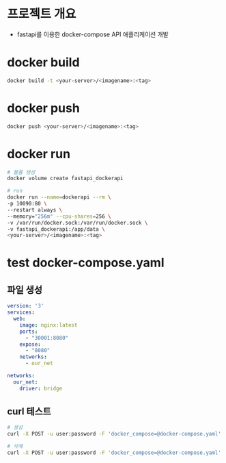 # 프로젝트 개요
* fastapi를 이용한 docker-compose API 애플리케이션 개발

# docker build
```sh
docker build -t <your-server>/<imagename>:<tag>
```

# docker push
```sh
docker push <your-server>/<imagename>:<tag>
```

# docker run
```sh
# 불륨 생성
docker volume create fastapi_dockerapi

# run
docker run --name=dockerapi --rm \
-p 10090:80 \
--restart always \
--memory="256m" --cpu-shares=256 \
-v /var/run/docker.sock:/var/run/docker.sock \
-v fastapi_dockerapi:/app/data \
<your-server>/<imagename>:<tag>
```

# test docker-compose.yaml
## 파일 생성
```yaml
version: '3'
services:
  web:
    image: nginx:latest
    ports:
      - "30001:8080"
    expose:
      - "8080"
    networks:
      - our_net

networks:
  our_net:
    driver: bridge
```

## curl 테스트
```sh
# 생성
curl -X POST -u user:password -F 'docker_compose=@docker-compose.yaml' -F 'repo_name="test-a"' <your-serverip>:<docker port>/create

# 삭제
curl -X POST -u user:password -F 'docker_compose=@docker-compose.yaml' -F 'repo_name="test-a"' <your-serverip>:<docker port>/delete
```
